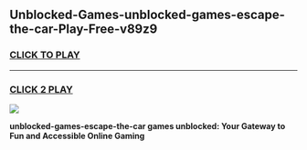 
## Unblocked-Games-unblocked-games-escape-the-car-Play-Free-v89z9
<h3>
<a href="https://premium76.site?title=unblocked-games-escape-the-car&ref=22A">CLICK TO PLAY</a></h3>
<hr>

<h3>
<a href="https://premium76.site?title=unblocked-games-escape-the-car&ref=22A">CLICK 2 PLAY</a>
  
</h3>

<a href="https://premium76.site?title=unblocked-games-escape-the-car&ref=22A"><img src="https://clearcache.store/games.png"></a>


**unblocked-games-escape-the-car games unblocked: Your Gateway to Fun and Accessible Online Gaming**
